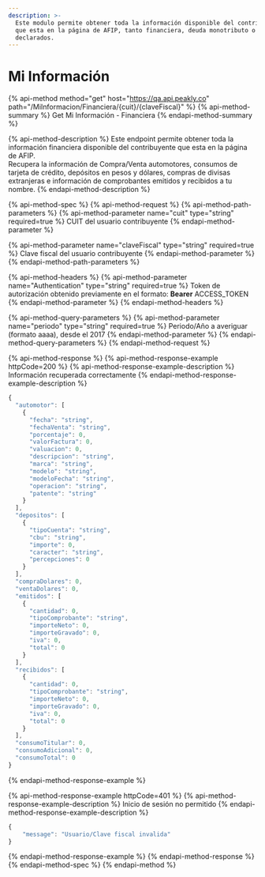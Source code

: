 ```yaml
---
description: >-
  Este modulo permite obtener toda la información disponible del contribuyente
  que esta en la página de AFIP, tanto financiera, deuda monotributo o CBU
  declarados.
---
```


# Mi Información

{% api-method method="get" host="https://qa.api.peakly.co" path="/MiInformacion/Financiera/{cuit}/{claveFiscal}" %}
{% api-method-summary %}
Get Mi Información - Financiera
{% endapi-method-summary %}

{% api-method-description %}
Este endpoint permite obtener toda la información financiera disponible del contribuyente que esta en la página de AFIP.  
Recupera la información de Compra/Venta automotores, consumos de tarjeta de crédito, depósitos en pesos y dólares, compras de divisas extranjeras e información de comprobantes emitidos y recibidos a tu nombre.
{% endapi-method-description %}

{% api-method-spec %}
{% api-method-request %}
{% api-method-path-parameters %}
{% api-method-parameter name="cuit" type="string" required=true %}
CUIT del usuario contribuyente
{% endapi-method-parameter %}

{% api-method-parameter name="claveFiscal" type="string" required=true %}
Clave fiscal del usuario contribuyente
{% endapi-method-parameter %}
{% endapi-method-path-parameters %}

{% api-method-headers %}
{% api-method-parameter name="Authentication" type="string" required=true %}
Token de autorización obtenido previamente en el formato: **Bearer** ACCESS\_TOKEN
{% endapi-method-parameter %}
{% endapi-method-headers %}

{% api-method-query-parameters %}
{% api-method-parameter name="periodo" type="string" required=true %}
Periodo/Año a averiguar \(formato aaaa\), desde el 2017
{% endapi-method-parameter %}
{% endapi-method-query-parameters %}
{% endapi-method-request %}

{% api-method-response %}
{% api-method-response-example httpCode=200 %}
{% api-method-response-example-description %}
Información recuperada correctamente
{% endapi-method-response-example-description %}

```javascript
{
  "automotor": [
    {
      "fecha": "string",
      "fechaVenta": "string",
      "porcentaje": 0,
      "valorFactura": 0,
      "valuacion": 0,
      "descripcion": "string",
      "marca": "string",
      "modelo": "string",
      "modeloFecha": "string",
      "operacion": "string",
      "patente": "string"
    }
  ],
  "depositos": [
    {
      "tipoCuenta": "string",
      "cbu": "string",
      "importe": 0,
      "caracter": "string",
      "percepciones": 0
    }
  ],
  "compraDolares": 0,
  "ventaDolares": 0,
  "emitidos": [
    {
      "cantidad": 0,
      "tipoComprobante": "string",
      "importeNeto": 0,
      "importeGravado": 0,
      "iva": 0,
      "total": 0
    }
  ],
  "recibidos": [
    {
      "cantidad": 0,
      "tipoComprobante": "string",
      "importeNeto": 0,
      "importeGravado": 0,
      "iva": 0,
      "total": 0
    }
  ],
  "consumoTitular": 0,
  "consumoAdicional": 0,
  "consumoTotal": 0
}
```
{% endapi-method-response-example %}

{% api-method-response-example httpCode=401 %}
{% api-method-response-example-description %}
Inicio de sesión no permitido
{% endapi-method-response-example-description %}

```javascript
{
    "message": "Usuario/Clave fiscal invalida"
}
```
{% endapi-method-response-example %}
{% endapi-method-response %}
{% endapi-method-spec %}
{% endapi-method %}



